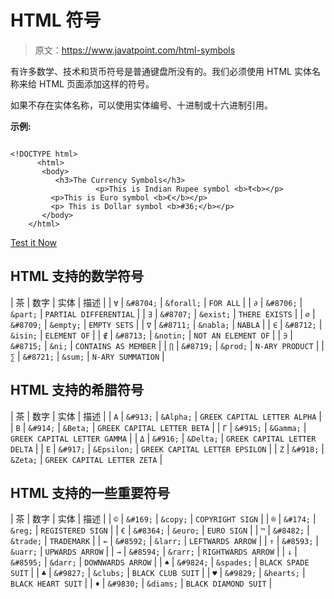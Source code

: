 # HTML 符号

> 原文：<https://www.javatpoint.com/html-symbols>

有许多数学、技术和货币符号是普通键盘所没有的。我们必须使用 HTML 实体名称来给 HTML 页面添加这样的符号。

如果不存在实体名称，可以使用实体编号、十进制或十六进制引用。

**示例:**

```

<!DOCTYPE html>  	
	  <html>  	
	   <body>  
	      <h3>The Currency Symbols</h3>
                   <p>This is Indian Rupee symbol <b>₹<b></p> 
	     <p>This is Euro symbol <b>€</b></p>  	
	     <p> This is Dollar symbol <b>#36;</b></p>  
	   </body>  	
	</html>  

```

[Test it Now](https://www.javatpoint.com/oprweb/test.jsp?filename=htmlsymbols)

## HTML 支持的数学符号

| 茶 | 数字 | 实体 | 描述 |
| `∀` | `&#8704;` | `&forall;` | `FOR ALL` |
| `∂` | `&#8706;` | `&part;` | `PARTIAL DIFFERENTIAL` |
| `∃` | `&#8707;` | `&exist;` | `THERE EXISTS` |
| `∅` | `&#8709;` | `&empty;` | `EMPTY SETS` |
| `∇` | `&#8711;` | `&nabla;` | `NABLA` |
| `∈` | `&#8712;` | `&isin;` | `ELEMENT OF` |
| `∉` | `&#8713;` | `&notin;` | `NOT AN ELEMENT OF` |
| `∋` | `&#8715;` | `&ni;` | `CONTAINS AS MEMBER` |
| `∏` | `&#8719;` | `&prod;` | `N-ARY PRODUCT` |
| `∑` | `&#8721;` | `&sum;` | `N-ARY SUMMATION` |

## HTML 支持的希腊符号

| 茶 | 数字 | 实体 | 描述 |
| `Α` | `&#913;` | `&Alpha;` | `GREEK CAPITAL LETTER ALPHA` |
| `Β` | `&#914;` | `&Beta;` | `GREEK CAPITAL LETTER BETA` |
| `Γ` | `&#915;` | `&Gamma;` | `GREEK CAPITAL LETTER GAMMA` |
| `Δ` | `&#916;` | `&Delta;` | `GREEK CAPITAL LETTER DELTA` |
| `Ε` | `&#917;` | `&Epsilon;` | `GREEK CAPITAL LETTER EPSILON` |
| `Ζ` | `&#918;` | `&Zeta;` | `GREEK CAPITAL LETTER ZETA` |

## HTML 支持的一些重要符号

| 茶 | 数字 | 实体 | 描述 |
| `©` | `&#169;` | `&copy;` | `COPYRIGHT SIGN` |
| `®` | `&#174;` | `&reg;` | `REGISTERED SIGN` |
| `€` | `&#8364;` | `&euro;` | `EURO SIGN` |
| `™` | `&#8482;` | `&trade;` | `TRADEMARK` |
| `←` | `&#8592;` | `&larr;` | `LEFTWARDS ARROW` |
| `↑` | `&#8593;` | `&uarr;` | `UPWARDS ARROW` |
| `→` | `&#8594;` | `&rarr;` | `RIGHTWARDS ARROW` |
| `↓` | `&#8595;` | `&darr;` | `DOWNWARDS ARROW` |
| `♠` | `&#9824;` | `&spades;` | `BLACK SPADE SUIT` |
| `♣` | `&#9827;` | `&clubs;` | `BLACK CLUB SUIT` |
| `♥` | `&#9829;` | `&hearts;` | `BLACK HEART SUIT` |
| `♦` | `&#9830;` | `&diams;` | `BLACK DIAMOND SUIT` |